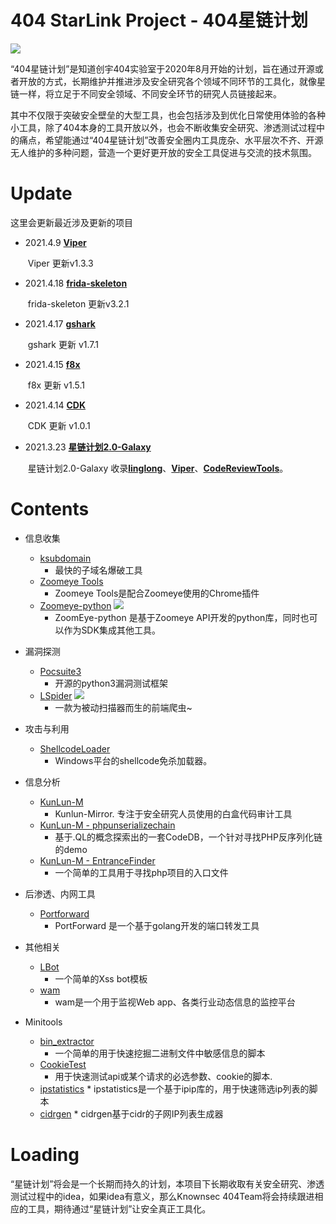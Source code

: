 # 404 StarLink Project - 404星链计划

![](./logo.png)

“404星链计划”是知道创宇404实验室于2020年8月开始的计划，旨在通过开源或者开放的方式，长期维护并推进涉及安全研究各个领域不同环节的工具化，就像星链一样，将立足于不同安全领域、不同安全环节的研究人员链接起来。

其中不仅限于突破安全壁垒的大型工具，也会包括涉及到优化日常使用体验的各种小工具，除了404本身的工具开放以外，也会不断收集安全研究、渗透测试过程中的痛点，希望能通过“404星链计划”改善安全圈内工具庞杂、水平层次不齐、开源无人维护的多种问题，营造一个更好更开放的安全工具促进与交流的技术氛围。

# Update

这里会更新最近涉及更新的项目

- 2021.4.9 [**Viper**](https://github.com/FunnyWolf/Viper)

  ​	Viper 更新v1.3.3

- 2021.4.18 [**frida-skeleton**](https://github.com/Margular/frida-skeleton)

   ​	frida-skeleton 更新v3.2.1

- 2021.4.17 [**gshark**](https://github.com/madneal/gshark)

   ​	gshark 更新 v1.7.1

- 2021.4.15 [**f8x**](https://github.com/ffffffff0x/f8x)

   ​	f8x 更新 v1.5.1

- 2021.4.14 [**CDK**](https://github.com/cdk-team/CDK)

   ​	CDK 更新 v1.0.1

- 2021.3.23 [**星链计划2.0-Galaxy**](https://github.com/knownsec/404StarLink2.0-Galaxy)

   ​	星链计划2.0-Galaxy 收录[**linglong**](https://github.com/knownsec/404StarLink2.0-Galaxy/blob/master/TOOLS_README.md#linglong-)、[**Viper**](https://github.com/knownsec/404StarLink2.0-Galaxy/blob/master/TOOLS_README.md#viper-)、[**CodeReviewTools**](https://github.com/knownsec/404StarLink2.0-Galaxy/blob/master/TOOLS_README.md#codereviewtools-)。

# Contents

- 信息收集
    * [ksubdomain](https://github.com/knownsec/404StarLink-Project/blob/master/TOOLS_README_zh.md#ksubdomain) 
        * 最快的子域名爆破工具
    * [Zoomeye Tools](https://github.com/knownsec/404StarLink-Project/blob/master/TOOLS_README_zh.md#zoomeye-tools)
        * Zoomeye Tools是配合Zoomeye使用的Chrome插件
    * [Zoomeye-python](https://github.com/knownsec/404StarLink-Project/blob/master/TOOLS_README_zh.md#zoomeye-python) ![](https://img.shields.io/badge/-New-red) 
        * ZoomEye-python 是基于Zoomeye API开发的python库，同时也可以作为SDK集成其他工具。
    
- 漏洞探测
    * [Pocsuite3](https://github.com/knownsec/404StarLink-Project/blob/master/TOOLS_README_zh.md#pocsuite3)
        * 开源的python3漏洞测试框架
    * [LSpider](https://github.com/knownsec/404StarLink-Project/blob/master/TOOLS_README_zh.md#lspider) ![](https://img.shields.io/badge/-New-red) 
        * 一款为被动扫描器而生的前端爬虫~
    
- 攻击与利用
    * [ShellcodeLoader](https://github.com/knownsec/404StarLink-Project/blob/master/TOOLS_README_zh.md#shellcodeloader)
        * Windows平台的shellcode免杀加载器。

- 信息分析
    * [KunLun-M](https://github.com/knownsec/404StarLink-Project/blob/master/TOOLS_README_zh.md#kunlun-m)
        * Kunlun-Mirror. 专注于安全研究人员使用的白盒代码审计工具
    * [KunLun-M - phpunserializechain](https://github.com/knownsec/404StarLink-Project/blob/master/TOOLS_README_zh.md#kunlun-m---phpunserializechain)
        * 基于.QL的概念探索出的一套CodeDB，一个针对寻找PHP反序列化链的demo
    * [KunLun-M - EntranceFinder](https://github.com/knownsec/404StarLink-Project/blob/master/TOOLS_README_zh.md#kunlun-m---EntranceFinder)
        * 一个简单的工具用于寻找php项目的入口文件

- 后渗透、内网工具
    * [Portforward](https://github.com/knownsec/404StarLink-Project/blob/master/TOOLS_README_zh.md#portforward)
        * PortForward 是一个基于golang开发的端口转发工具

- 其他相关
    * [LBot](https://github.com/knownsec/404StarLink-Project/blob/master/TOOLS_README_zh.md#lbot)
        * 一个简单的Xss bot模板
    * [wam](https://github.com/knownsec/404StarLink-Project/blob/master/TOOLS_README_zh.md#wam)
        * wam是一个用于监视Web app、各类行业动态信息的监控平台

- Minitools
  	* [bin_extractor](https://github.com/knownsec/404StarLink-Project/blob/master/TOOLS_README_zh.md#bin_extractor)
       * 一个简单的用于快速挖掘二进制文件中敏感信息的脚本
   * [CookieTest](https://github.com/knownsec/404StarLink-Project/blob/master/TOOLS_README_zh.md#cookietest)
       * 用于快速测试api或某个请求的必选参数、cookie的脚本.
 	* [ipstatistics](https://github.com/knownsec/404StarLink-Project/blob/master/TOOLS_README_zh.md#ipstatistics)
        	* ipstatistics是一个基于ipip库的，用于快速筛选ip列表的脚本
  	* [cidrgen](https://github.com/knownsec/404StarLink-Project/blob/master/TOOLS_README_zh.md#cidrgen)
        	* cidrgen基于cidr的子网IP列表生成器


# Loading

“星链计划”将会是一个长期而持久的计划，本项目下长期收取有关安全研究、渗透测试过程中的idea，如果idea有意义，那么Knownsec 404Team将会持续跟进相应的工具，期待通过“星链计划”让安全真正工具化。